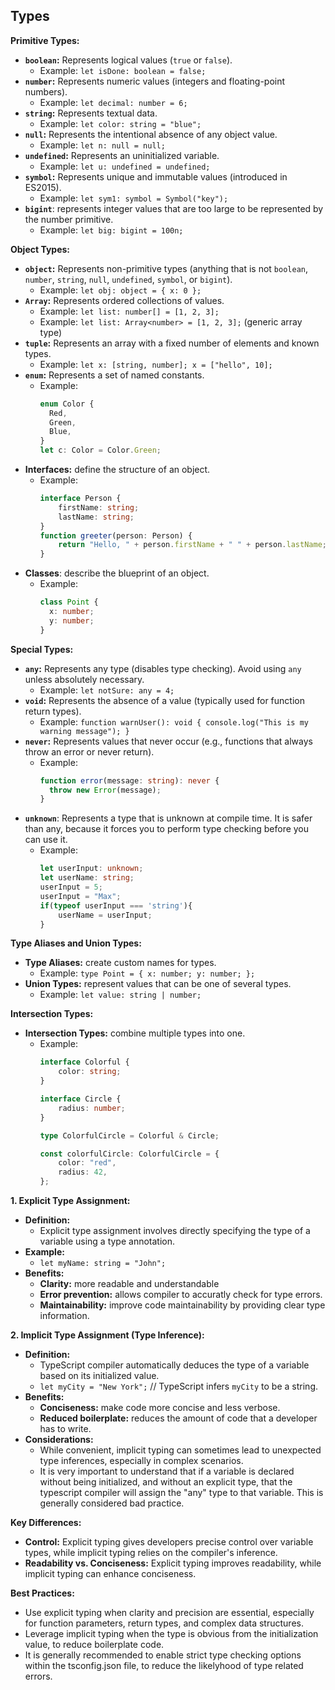 ## Types

**Primitive Types:**

* **`boolean`:** Represents logical values (`true` or `false`).
    * Example: `let isDone: boolean = false;`
* **`number`:** Represents numeric values (integers and floating-point numbers).
    * Example: `let decimal: number = 6;`
* **`string`:** Represents textual data.
    * Example: `let color: string = "blue";`
* **`null`:** Represents the intentional absence of any object value.
    * Example: `let n: null = null;`
* **`undefined`:** Represents an uninitialized variable.
    * Example: `let u: undefined = undefined;`
* **`symbol`:** Represents unique and immutable values (introduced in ES2015).
    * Example: `let sym1: symbol = Symbol("key");`
* **`bigint`**: represents integer values that are too large to be represented by the number primitive.
    * Example: `let big: bigint = 100n;`

**Object Types:**

* **`object`:** Represents non-primitive types (anything that is not `boolean`, `number`, `string`, `null`, `undefined`, `symbol`, or `bigint`).
    * Example: `let obj: object = { x: 0 };`
* **`Array`:** Represents ordered collections of values.
    * Example: `let list: number[] = [1, 2, 3];`
    * Example: `let list: Array<number> = [1, 2, 3];` (generic array type)
* **`tuple`:** Represents an array with a fixed number of elements and known types.
    * Example: `let x: [string, number]; x = ["hello", 10];`
* **`enum`:** Represents a set of named constants.
    * Example:
        ```typescript
        enum Color {
          Red,
          Green,
          Blue,
        }
        let c: Color = Color.Green;
        ```
* **Interfaces:** define the structure of an object.
    * Example:
        ```typescript
        interface Person {
            firstName: string;
            lastName: string;
        }
        function greeter(person: Person) {
            return "Hello, " + person.firstName + " " + person.lastName;
        }
        ```
* **Classes**: describe the blueprint of an object.
    * Example:
        ```typescript
        class Point {
          x: number;
          y: number;
        }
        ```

**Special Types:**

* **`any`:** Represents any type (disables type checking). Avoid using `any` unless absolutely necessary.
    * Example: `let notSure: any = 4;`
* **`void`:** Represents the absence of a value (typically used for function return types).
    * Example: `function warnUser(): void { console.log("This is my warning message"); }`
* **`never`:** Represents values that never occur (e.g., functions that always throw an error or never return).
    * Example:
        ```typescript
        function error(message: string): never {
          throw new Error(message);
        }
        ```
* **`unknown`**: Represents a type that is unknown at compile time. It is safer than any, because it forces you to perform type checking before you can use it.
    * Example:
        ```typescript
        let userInput: unknown;
        let userName: string;
        userInput = 5;
        userInput = "Max";
        if(typeof userInput === 'string'){
            userName = userInput;
        }

        ```

**Type Aliases and Union Types:**

* **Type Aliases:** create custom names for types.
    * Example: `type Point = { x: number; y: number; };`
* **Union Types:** represent values that can be one of several types.
    * Example: `let value: string | number;`

**Intersection Types:**

* **Intersection Types:** combine multiple types into one.
    * Example:
        ```typescript
        interface Colorful {
            color: string;
        }

        interface Circle {
            radius: number;
        }

        type ColorfulCircle = Colorful & Circle;

        const colorfulCircle: ColorfulCircle = {
            color: "red",
            radius: 42,
        };
        ```

**1. Explicit Type Assignment:**

* **Definition:**
    * Explicit type assignment involves directly specifying the type of a variable using a type annotation.
* **Example:**
    * `let myName: string = "John";`
* **Benefits:**
    * **Clarity:**  more readable and understandable
    * **Error prevention:** allows compiler to accuratly check for type errors.
    * **Maintainability:** improve code maintainability by providing clear type information.

**2. Implicit Type Assignment (Type Inference):**
* **Definition:**
    * TypeScript compiler automatically deduces the type of a variable based on its initialized value.
    * `let myCity = "New York";` // TypeScript infers `myCity` to be a string.
* **Benefits:**
    * **Conciseness:** make code more concise and less verbose.
    * **Reduced boilerplate:** reduces the amount of code that a developer has to write.
* **Considerations:**
    * While convenient, implicit typing can sometimes lead to unexpected type inferences, especially in complex scenarios.
    * It is very important to understand that if a variable is declared without being initialized, and without an explicit type, that the typescript compiler will assign the "any" type to that variable. This is generally considered bad practice.

**Key Differences:**

* **Control:** Explicit typing gives developers precise control over variable types, while implicit typing relies on the compiler's inference.
* **Readability vs. Conciseness:** Explicit typing improves readability, while implicit typing can enhance conciseness.

**Best Practices:**

* Use explicit typing when clarity and precision are essential, especially for function parameters, return types, and complex data structures.
* Leverage implicit typing when the type is obvious from the initialization value, to reduce boilerplate code.
* It is generally recommended to enable strict type checking options within the tsconfig.json file, to reduce the likelyhood of type related errors.

